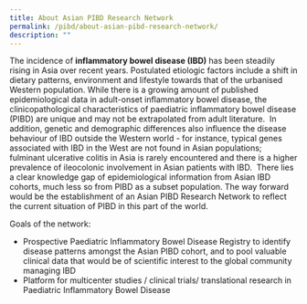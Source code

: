 ```yaml
---
title: About Asian PIBD Research Network
permalink: /pibd/about-asian-pibd-research-network/
description: ""
---
```

The incidence of **inflammatory bowel disease (IBD)** has been steadily rising in Asia over recent years. Postulated etiologic factors include a shift in dietary patterns, environment and lifestyle towards that of the urbanised Western population. While there is a growing amount of published epidemiological data in adult-onset inflammatory bowel disease, the clinicopathological characteristics of paediatric inflammatory bowel disease (PIBD) are unique and may not be extrapolated from adult literature.  In addition, genetic and demographic differences also influence the disease behaviour of IBD outside the Western world - for instance, typical genes associated with IBD in the West are not found in Asian populations; fulminant ulcerative colitis in Asia is rarely encountered and there is a higher prevalence of ileocolonic involvement in Asian patients with IBD.  There lies a clear knowledge gap of epidemiological information from Asian IBD cohorts, much less so from PIBD as a subset population. The way forward would be the establishment of an Asian PIBD Research Network to reflect the current situation of PIBD in this part of the world.

Goals of the network:

*   Prospective Paediatric Inflammatory Bowel Disease Registry to identify disease patterns amongst the Asian PIBD cohort, and to pool valuable clinical data that would be of scientific interest to the global community managing IBD
*   Platform for multicenter studies / clinical trials/ translational research in Paediatric Inflammatory Bowel Disease